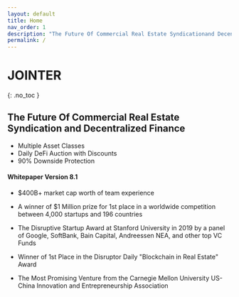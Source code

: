 ```yaml
---
layout: default
title: Home
nav_order: 1
description: "The Future Of Commercial Real Estate Syndicationand Decentralized Finance"
permalink: /
---
```


# JOINTER
{: .no_toc }

## The Future Of Commercial Real Estate Syndication and Decentralized Finance

- Multiple Asset Classes
- Daily DeFi Auction with Discounts
- 90% Downside Protection

#### Whitepaper Version 8.1

- $400B+ market cap worth of team experience

- A winner of $1 Million prize for 1st place in a worldwide competition between 4,000 startups and 196 countries

- The Disruptive Startup Award at Stanford University in 2019 by a panel of Google, SoftBank, Bain Capital, Andreessen  NEA, and other top VC Funds

- Winner of 1st Place in the Disruptor Daily "Blockchain in Real Estate" Award

- The Most Promising Venture from the Carnegie Mellon University US-China Innovation and Entrepreneurship Association
